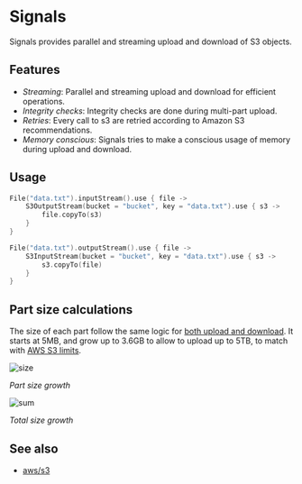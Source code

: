 # Signals

Signals provides parallel and streaming upload and download of S3 objects.

## Features

- *Streaming*: Parallel and streaming upload and download for efficient operations.
- *Integrity checks*: Integrity checks are done during multi-part upload.
- *Retries*: Every call to s3 are retried according to Amazon S3 recommendations.
- *Memory conscious*: Signals tries to make a conscious usage of memory during upload and download.


## Usage

```kotlin
File("data.txt").inputStream().use { file -> 
    S3OutputStream(bucket = "bucket", key = "data.txt").use { s3 ->
        file.copyTo(s3)
    }
}

File("data.txt").outputStream().use { file -> 
    S3InputStream(bucket = "bucket", key = "data.txt").use { s3 -> 
        s3.copyTo(file)
    }
}
```

## Part size calculations

The size of each part follow the same logic for [both upload and download](https://docs.aws.amazon.com/AmazonS3/latest/dev/optimizing-performance-guidelines.html#optimizing-performance-guidelines-get-range). It starts at 5MB, and grow up to 3.6GB to allow to upload up to 5TB, to match with [AWS S3 limits](https://docs.aws.amazon.com/AmazonS3/latest/dev/qfacts.html).


![size](https://user-images.githubusercontent.com/44535/71637075-8e221d80-2bef-11ea-9a79-db01e7b87bc7.png)

_Part size growth_

![sum](https://user-images.githubusercontent.com/44535/71637076-92e6d180-2bef-11ea-9335-88e36efa1a0b.png)

_Total size growth_


## See also

* [aws/s3](https://github.com/cyberdelia/aws/tree/master/s3)
